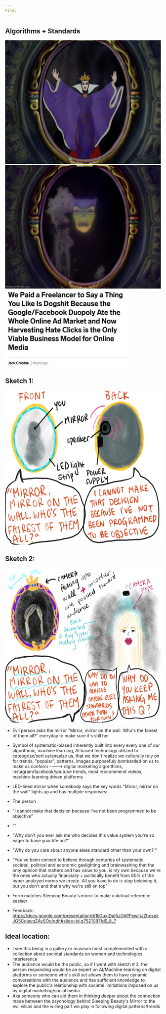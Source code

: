 ```yaml
---
Final
---
```


## Algorithms + Standards 

<img src= "/img/scary.png" width="550" height="400" />

<img src= "/img/mirror-sleeping.jpg" width="550" height="400" />

<img src= "/img/lmao.JPG" width="400" height="250" />

## Sketch 1: 

<img src= "/img/Objective Mirror.jpg" width="600" height="500" />

## Sketch 2: 

<img src= "/img/Mirror 1.JPG" width="600" height="500" />


- Evil person asks the mirror "Mirror, mirror on the wall. Who's the fairest of them all?" everyday to make sure it's still her 
- Symbol of systematic-biased inherently built into every every one of our algorithmic, machine learning, AI based technology utilized to cateogrize/sort us/anaylze us, that we don't realize we culturally rely on for trends, "popular", patterns, images purposefuly bombarded on us to make us conform ----> digital marketing algorithims, instagram/facebook/youtube trends, most reccommend videos, machine-learning driven platforms

- LED-lined mirror when somebody says the key words "Mirror, mirror on the wall" lights up and has multiple responses:
 - The person 
 - "I cannot make that decision because I've not been programmed to be objective"
 - ""
 - "Why don't you ever ask me who decides this value system you're so eager to base your life on?"
 - "Why do you care about anyone elses standard other than your own? "
 - "You've been conned to believe through centuries of systematic societal, political and economic gaslighting and brainwashing that the only opinion that matters and has value to you, is my own because we're the ones who actually financially + politically benefit from 90% of the hyper analzyed norms we create. All you have to do is stop beleiving it, but you don't and that's why we're still on top"
- Form matches Sleeping Beauty's mirror to make culutrual reference easiser
- Feedback: https://docs.google.com/presentation/d/1ljGuxIDaIfiJOhPFewiltJZhospkJG5CqiavqZAySOo/edit#slide=id.g7521087fd9_8_7
 
## Ideal location: 

- I see this being in a gallery or museum most complemented with a collection about societal standards on women and technologies interference
- The audience would be the public, so if I went with sketch # 2, the person responding would be an expert on AI/Machine-learning on digital platforms or someone who's skill set allows them to have dynamic conversations with the audience and has sufficient knowledge to explore the public's relationship with societal limitiations imposed on us by digital marketing/social media
- Aka someone who can aid them in thinking deeper about the connection made between the psychology behind Sleeping Beauty's Mirror to the evil villian and the willing part we play in following digital patterns/trends 
